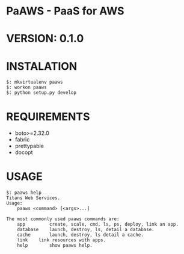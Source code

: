 PaAWS - PaaS for AWS
===================

VERSION: 0.1.0
==============

INSTALATION
===========
```shell
$: mkvirtualenv paaws
$: workon paaws
$: python setup.py develop
```

REQUIREMENTS
============
 - boto>=2.32.0
 - fabric
 - prettypable
 - docopt

USAGE
=====
```shell
$: paaws help
Titans Web Services.
Usage:
    paaws <command> [<args>...]

The most commonly used paaws commands are:
    app         create, scale, cmd, ls, ps, deploy, link an app.
    database    launch, destroy, ls, detail a database.
    cache       launch, destroy, ls detail a cache.
    link	link resources with apps.
    help        show paaws help.
```
